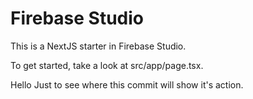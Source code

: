 # Firebase Studio

This is a NextJS starter in Firebase Studio.

To get started, take a look at src/app/page.tsx.

Hello Just to see where this commit will show it's action.